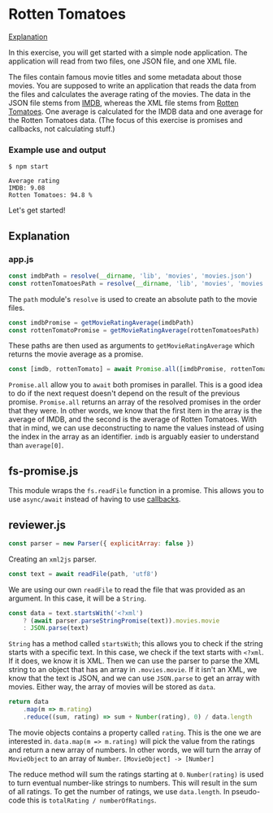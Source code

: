# Rotten Tomatoes

[Explanation](#explanation)

In this exercise, you will get started with a simple node application. The application will read from two files, one JSON file, and one XML file.

The files contain famous movie titles and some metadata about those movies. You are supposed to write an application that reads the data from the files and calculates the average rating of the movies. The data in the JSON file stems from [IMDB](http://www.imdb.com/), whereas the XML file stems from [Rotten Tomatoes](http://www.rottentomatoes.com/). One average is calculated for the IMDB data and one average for the Rotten Tomatoes data. (The focus of this exercise is promises and callbacks, not calculating stuff.)

### Example use and output

```shell
$ npm start

Average rating
IMDB: 9.08
Rotten Tomatoes: 94.8 %
```

Let's get started!

## Explanation
### app.js
```js
const imdbPath = resolve(__dirname, 'lib', 'movies', 'movies.json')
const rottenTomatoesPath = resolve(__dirname, 'lib', 'movies', 'movies.xml')
```
The `path` module's `resolve` is used to create an absolute path to the movie files.

```js
const imdbPromise = getMovieRatingAverage(imdbPath)
const rottenTomatoPromise = getMovieRatingAverage(rottenTomatoesPath)
```
These paths are then used as arguments to `getMovieRatingAverage` which returns the movie average as a promise.

```js
const [imdb, rottenTomato] = await Promise.all([imdbPromise, rottenTomatoPromise])
```
`Promise.all` allow you to `await` both promises in parallel. This is a good idea to do if the next request doesn't depend on the result of the previous promise. `Promise.all` returns an array of the resolved promises in the order that they were. In other words, we know that the first item in the array is the average of IMDB, and the second is the average of Rotten Tomatoes.
With that in mind, we can use deconstructing to name the values instead of using the index in the array as an identifier. `imdb` is arguably easier to understand than `average[0]`.

## fs-promise.js
This module wraps the `fs.readFile` function in a promise. This allows you to use `async/await` instead of having to use [callbacks](https://codeburst.io/javascript-what-the-heck-is-a-callback-aba4da2deced).

## reviewer.js
```js
const parser = new Parser({ explicitArray: false })
```
Creating an `xml2js` parser.

```js
const text = await readFile(path, 'utf8')
```
We are using our own `readFile` to read the file that was provided as an argument. In this case, it will be a `String`.

```js
const data = text.startsWith('<?xml')
    ? (await parser.parseStringPromise(text)).movies.movie
    : JSON.parse(text)
```
`String` has a method called `startsWith`; this allows you to check if the string starts with a specific text. In this case, we check if the text starts with `<?xml`. If it does, we know it is XML. Then we can use the parser to parse the XML string to an object that has an array in `.movies.movie`. If it isn't an XML, we know that the text is JSON, and we can use `JSON.parse` to get an array with movies. Either way, the array of movies will be stored as `data`.

```js
return data
    .map(m => m.rating)
    .reduce((sum, rating) => sum + Number(rating), 0) / data.length
```
The movie objects contains a property called `rating`. This is the one we are interested in. `data.map(m => m.rating)` will pick the value from the ratings and return a new array of numbers. In other words, we will turn the array of `MovieObject` to an array of `Number`. `[MovieObject] -> [Number]`

The reduce method will sum the ratings starting at `0`. `Number(rating)` is used to turn eventual number-like strings to numbers. This will result in the sum of all ratings. To get the number of ratings, we use `data.length`. In pseudo-code this is `totalRating / numberOfRatings`.
